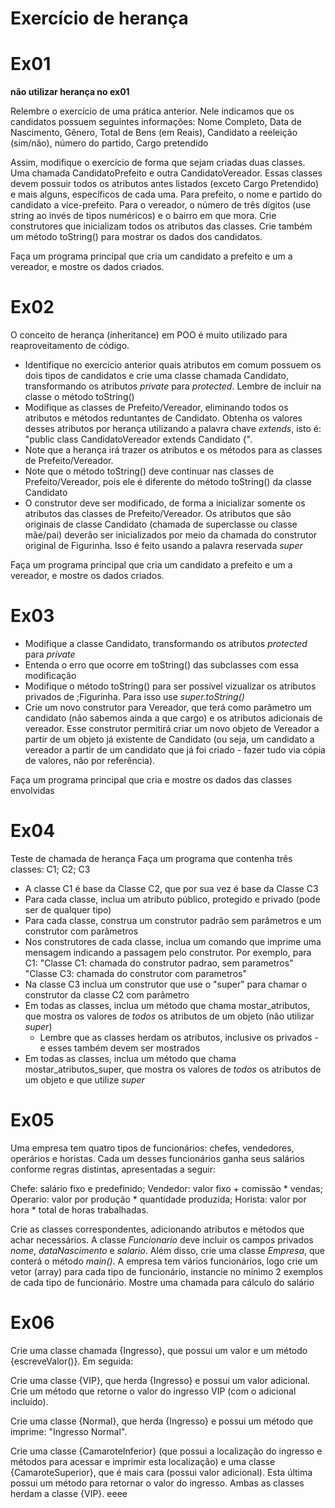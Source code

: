 # Exercício de herança

# Ex01 

**não utilizar herança no ex01**

Relembre o exercício de uma prática anterior. Nele indicamos que os candidatos possuem seguintes informações: Nome Completo, Data de Nascimento, Gênero, Total de Bens (em Reais), Candidato a reeleição (sim/não), número do partido, Cargo pretendido

Assim, modifique o exercício de forma que sejam criadas duas classes. Uma chamada CandidatoPrefeito e outra CandidatoVereador. Essas classes devem possuir todos os atributos antes listados (exceto Cargo Pretendido) e mais alguns, específicos de cada uma. Para prefeito, o nome e partido do candidato a vice-prefeito. Para o vereador, o número de três dígitos (use string ao invés de tipos numéricos) e o bairro em que mora. Crie construtores que inicializam todos os atributos das classes. Crie também um método toString() para mostrar os dados dos candidatos.

Faça um programa principal que cria um candidato a prefeito e um a vereador, e mostre os dados criados.

# Ex02
O conceito de herança (inheritance) em POO é muito utilizado para reaproveitamento de código.

- Identifique no exercício anterior quais atributos em comum possuem os dois tipos de candidatos e crie uma classe chamada Candidato, transformando os atributos *private* para *protected*. Lembre de incluir na classe o método toString()
- Modifique as classes de Prefeito/Vereador, eliminando todos os atributos e métodos reduntantes de Candidato. Obtenha os valores desses atributos por herança utilizando a palavra chave *extends*, isto é: "public class CandidatoVereador extends Candidato {".
- Note que a herança irá trazer os atributos e os métodos para as classes de Prefeito/Vereador.
- Note que o método toString() deve continuar nas classes de Prefeito/Vereador, pois ele é diferente do método toString() da classe Candidato
- O construtor deve ser modificado, de forma a inicializar somente os atributos das classes de Prefeito/Vereador. Os atributos que são originais de classe Candidato (chamada de superclasse ou classe mãe/pai) deverão ser inicializados por meio da chamada do construtor original de Figurinha. Isso é feito usando a palavra reservada *super*

Faça um programa principal que cria um candidato a prefeito e um a vereador, e mostre os dados criados.

# Ex03
- Modifique a classe Candidato, transformando os atributos *protected* para *private*
- Entenda o erro que ocorre em toString() das subclasses com essa modificação
- Modifique o método toString() para ser possível vizualizar os atributos privados de ;Figurinha. Para isso use *super.toString()*
- Crie um novo construtor para Vereador, que terá como parâmetro um candidato (não sabemos ainda a que cargo) e os atributos adicionais de vereador. Esse construtor permitirá criar um novo objeto de Vereador a partir de um objeto já existente de Candidato (ou seja, um candidato a vereador a partir de um candidato que já foi criado - fazer tudo via cópia de valores, não por referência). 

Faça um programa principal que cria e mostre os dados das classes envolvidas

# Ex04
Teste de chamada de herança
 Faça um programa que contenha três classes: C1; C2; C3

- A classe C1 é base da Classe C2, que por sua vez é base da Classe C3
- Para cada classe, inclua um atributo público, protegido e privado (pode ser de qualquer tipo)
- Para cada classe, construa um construtor padrão sem parâmetros e um construtor com parâmetros
- Nos construtores de cada classe, inclua um comando que imprime uma mensagem indicando a passagem pelo construtor. Por exemplo, para C1:
  "Classe C1: chamada do construtor padrao, sem parametros"
  "Classe C3: chamada do construtor com parametros"
- Na classe C3 inclua um construtor que use o "super" para chamar o construtor da classe C2 com parâmetro
- Em todas as classes, inclua um método que chama mostar_atributos, que mostra os valores de *todos* os atributos de um objeto (não utilizar *super*)
    - Lembre que as classes herdam os atributos, inclusive os privados - e esses também devem ser mostrados 
- Em todas as classes, inclua um método que chama mostar_atributos_super, que mostra os valores de *todos* os atributos de um objeto e que utilize *super*

# Ex05
Uma empresa tem quatro tipos de funcionários: chefes, vendedores, operários e horistas. Cada um desses funcionários ganha seus salários conforme regras distintas, apresentadas a seguir: 

Chefe: salário fixo e predefinido;
Vendedor: valor fixo + comissão * vendas;
Operario: valor por produção * quantidade produzida;
Horista: valor por hora * total de horas trabalhadas.


Crie as classes correspondentes, adicionando atributos e métodos que achar necessários. A classe *Funcionario* deve incluir os campos privados *nome*, *dataNascimento* e *salario*. Além disso, crie uma classe *Empresa*, que conterá o método *main()*. A empresa tem vários funcionários, logo crie um vetor (array) para cada tipo de funcionário, instancie no mínimo 2 exemplos de cada tipo de funcionário. Mostre uma chamada para cálculo do salário

# Ex06
Crie uma classe chamada {Ingresso}, que possui um valor e um método {escreveValor()}. Em seguida:

Crie uma classe {VIP}, que herda {Ingresso} e possui um valor adicional. Crie um método que retorne o valor do ingresso VIP (com o adicional incluído).
	
Crie uma classe {Normal}, que herda {Ingresso} e possui um método que imprime: "Ingresso Normal".
	
Crie uma classe {CamaroteInferior} (que possui a localização do ingresso e métodos para acessar e imprimir esta localização) e uma classe {CamaroteSuperior}, que é mais cara (possui valor adicional). Esta última possui um método para retornar o valor do ingresso. Ambas as classes herdam a classe {VIP}.
eeee